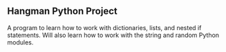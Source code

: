 ## Hangman Python Project

A program to learn how to work with dictionaries, lists, and nested if statements. Will also learn how to work with the string and random Python modules.